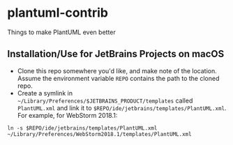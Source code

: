 # plantuml-contrib
Things to make PlantUML even better

## Installation/Use for JetBrains Projects on macOS

* Clone this repo somewhere you'd like, and make note of the location.  Assume the environment variable `REPO` contains the path to the cloned repo.
* Create a symlink in `~/Library/Preferences/$JETBRAINS_PRODUCT/templates` called `PlantUML.xml` and link it to `$REPO/ide/jetbrains/templates/PlantUML.xml`.  For example, for WebStorm 2018.1:
```
ln -s $REPO/ide/jetbrains/templates/PlantUML.xml ~/Library/Preferences/WebStorm2018.1/templates/PlantUML.xml
```
